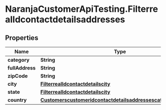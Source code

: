 # NaranjaCustomerApiTesting.FilterrealIdcontactdetailsaddresses

## Properties

Name | Type | Description | Notes
------------ | ------------- | ------------- | -------------
**category** | **String** |  | [optional] 
**fullAddress** | **String** |  | [optional] 
**zipCode** | **String** |  | [optional] 
**city** | [**FilterrealIdcontactdetailscity**](FilterrealIdcontactdetailscity.md) |  | [optional] 
**state** | [**FilterrealIdcontactdetailscity**](FilterrealIdcontactdetailscity.md) |  | [optional] 
**country** | [**Customerscustomeridcontactdetailsaddressescategoryidcountry**](Customerscustomeridcontactdetailsaddressescategoryidcountry.md) |  | [optional] 


